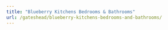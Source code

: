 ```yaml
---
title: "Blueberry Kitchens Bedrooms & Bathrooms"
url: /gateshead/blueberry-kitchens-bedrooms-and-bathrooms/
---
```

